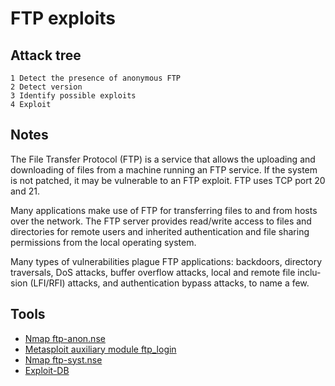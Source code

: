 # FTP exploits

## Attack tree

```text
1 Detect the presence of anonymous FTP
2 Detect version
3 Identify possible exploits
4 Exploit
```

## Notes

The File Transfer Protocol (FTP) is a service that allows the uploading and downloading of files from a machine 
running an FTP service. If the system is not patched, it may be vulnerable to an FTP exploit. FTP uses
TCP port 20 and 21.

Many applications make use of FTP for transferring files to and from hosts over the network. The FTP server provides 
read/write access to files and directories for remote users and inherited authentication and file sharing permissions 
from the local operating system.

Many types of vulnerabilities plague FTP applications: backdoors, directory traversals, DoS attacks, buffer overflow attacks, local and remote file inclu-
sion (LFI/RFI) attacks, and authentication bypass attacks, to name a few.

## Tools

* [Nmap ftp-anon.nse](https://nmap.org/nsedoc/scripts/ftp-anon.html)
* [Metasploit auxiliary module ftp_login](https://www.infosecmatter.com/metasploit-module-library/?mm=auxiliary/scanner/ftp/ftp_login)
* [Nmap ftp-syst.nse](https://nmap.org/nsedoc/scripts/ftp-syst.html)
* [Exploit-DB](https://www.exploit-db.com)